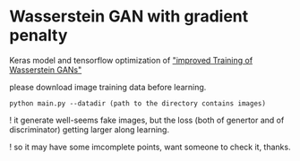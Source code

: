 # Wasserstein GAN with gradient penalty
Keras model and tensorflow optimization of ["improved Training of Wasserstein GANs"](https://arxiv.org/abs/1704.00028)

please download image training data before learning.

```
python main.py --datadir (path to the directory contains images)
```

! it generate well-seems fake images, but the loss (both of genertor and of discriminator) getting larger along learning.

! so it may have some imcomplete points, want someone to check it, thanks.
